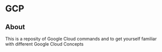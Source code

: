 # GCP

## About
This is a reposity of Google Cloud commands and to get yourself familiar with different Google Cloud Concepts